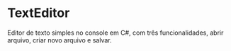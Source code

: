 # TextEditor
Editor de texto simples no console em C#, com três funcionalidades, abrir arquivo, criar novo arquivo e salvar.
